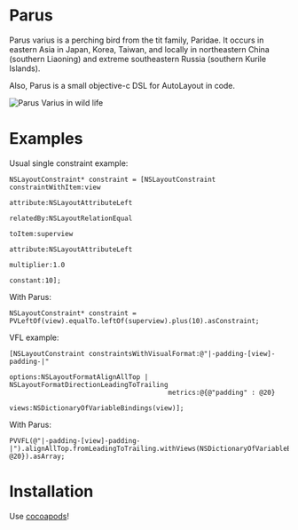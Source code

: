 Parus
=====

Parus  varius is a perching bird from the tit family, Paridae. It occurs in eastern Asia in Japan, Korea, Taiwan, and locally in northeastern China (southern Liaoning) and extreme southeastern Russia (southern Kurile Islands).

Also, Parus is a small objective-c DSL for AutoLayout in code.

![Parus Varius in wild life](http://upload.wikimedia.org/wikipedia/commons/e/ee/Poecile_varius_on_plate.JPG)

Examples
=====

Usual single constraint example:
```obj-c
NSLayoutConstraint* constraint = [NSLayoutConstraint constraintWithItem:view
                                                              attribute:NSLayoutAttributeLeft
                                                              relatedBy:NSLayoutRelationEqual
                                                                 toItem:superview
                                                              attribute:NSLayoutAttributeLeft
                                                             multiplier:1.0
                                                               constant:10];
```
With Parus:
```obj-c
NSLayoutConstraint* constraint = PVLeftOf(view).equalTo.leftOf(superview).plus(10).asConstraint;
```

VFL example:
```obj-c
[NSLayoutConstraint constraintsWithVisualFormat:@"|-padding-[view]-padding-|"
                                        options:NSLayoutFormatAlignAllTop | NSLayoutFormatDirectionLeadingToTrailing
                                        metrics:@{@"padding" : @20}
                                          views:NSDictionaryOfVariableBindings(view)];
```
With Parus:
```obj-c
PVVFL(@"|-padding-[view]-padding-|").alignAllTop.fromLeadingToTrailing.withViews(NSDictionaryOfVariableBindings(view)).metrics(@{@"padding": @20}).asArray;
```

Installation
=====

Use [cocoapods](http://cocoapods.org/)!
